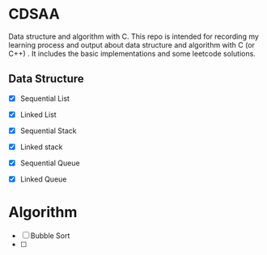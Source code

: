 # CDSAA
Data structure and algorithm with C. This repo is intended for recording my learning process and output about data structure and algorithm with C (or C++) . It includes the basic implementations and some leetcode solutions.  



## Data Structure 

- [x]  Sequential List 
- [x]  Linked List
- [x]  Sequential Stack 
- [x]  Linked stack
- [x]  Sequential Queue
- [x]  Linked Queue





# Algorithm 

- [ ] Bubble Sort
- [ ] 